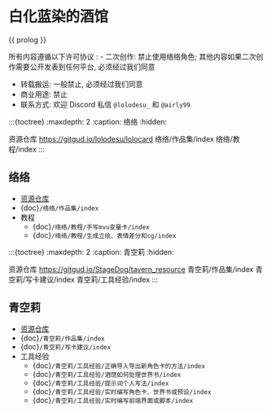 <!-- markdownlint-disable MD032 MD007 -->
# 白化蓝染的酒馆

{{ prolog }}

所有内容遵循以下许可协议
: - 二次创作: 禁止使用络络角色; 其他内容如果二次创作需要公开发表到任何平台, 必须经过我们同意
  - 转载搬运: 一般禁止, 必须经过我们同意
  - 商业用途: 禁止
  - 联系方式: 欢迎 Discord 私信 `@lolodesu_` 和 `@airly99`

:::{toctree}
:maxdepth: 2
:caption: 络络
:hidden:

资源仓库 <https://gitgud.io/lolodesu/lolocard>
络络/作品集/index
络络/教程/index
:::

## 络络

- [资源仓库](https://gitgud.io/lolodesu/lolocard)
- {doc}`/络络/作品集/index`
- 教程
  - {doc}`/络络/教程/手写mvu变量卡/index`
  - {doc}`/络络/教程/生成立绘、表情差分和cg/index`

:::{toctree}
:maxdepth: 2
:caption: 青空莉
:hidden:

资源仓库 <https://gitgud.io/StageDog/tavern_resource>
青空莉/作品集/index
青空莉/写卡建议/index
青空莉/工具经验/index
:::

## 青空莉

- [资源仓库](https://gitgud.io/StageDog/tavern_resource)
- {doc}`/青空莉/作品集/index`
- {doc}`/青空莉/写卡建议/index`
- 工具经验
  - {doc}`/青空莉/工具经验/正确导入导出新角色卡的方法/index`
  - {doc}`/青空莉/工具经验/酒馆如何处理世界书/index`
  - {doc}`/青空莉/工具经验/提示词个人写法/index`
  - {doc}`/青空莉/工具经验/实时编写角色卡、世界书或预设/index`
  - {doc}`/青空莉/工具经验/实时编写前端界面或脚本/index`
